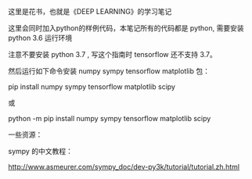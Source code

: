 这里是花书，也就是《DEEP LEARNING》的学习笔记

这里会同时加入python的样例代码，本笔记所有的代码都是 python, 需要安装 python 3.6 运行环境

注意不要安装 python 3.7 , 写这个指南时 tensorflow 还不支持 3.7。

然后运行如下命令安装 numpy sympy tensorflow matplotlib 包：

pip install numpy sympy tensorflow matplotlib scipy

或

python -m pip install numpy sympy tensorflow matplotlib scipy

一些资源：

sympy 的中文教程：

http://www.asmeurer.com/sympy_doc/dev-py3k/tutorial/tutorial.zh.html